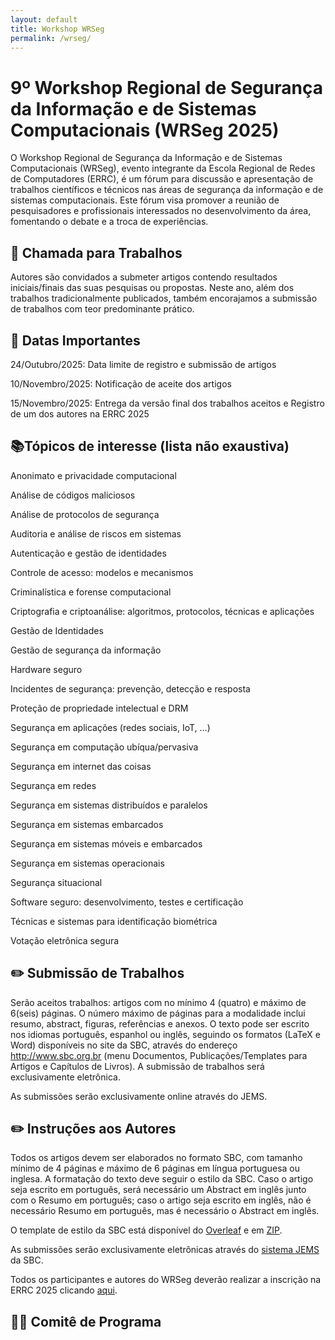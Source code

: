 ```yaml
---
layout: default
title: Workshop WRSeg
permalink: /wrseg/
---
```


# 9º Workshop Regional de Segurança da Informação e de Sistemas Computacionais (WRSeg 2025)
O Workshop Regional de Segurança da Informação e de Sistemas Computacionais (WRSeg), evento integrante da Escola Regional de Redes de Computadores (ERRC), é um fórum para discussão e apresentação de trabalhos científicos e técnicos nas áreas de segurança da informação e de sistemas computacionais. Este fórum visa promover a reunião de pesquisadores e profissionais interessados no desenvolvimento da área, fomentando o debate e a troca de experiências.

## 📃 Chamada para Trabalhos
Autores são convidados a submeter artigos contendo resultados iniciais/finais das suas pesquisas ou propostas. Neste ano, além dos trabalhos tradicionalmente publicados, também encorajamos a submissão de trabalhos com teor predominante prático.

## 📅 Datas Importantes
24/Outubro/2025: Data limite de registro e submissão de artigos

10/Novembro/2025: Notificação de aceite dos artigos

15/Novembro/2025: Entrega da versão final dos trabalhos aceitos e Registro de um dos autores na ERRC 2025


## 📚Tópicos de interesse (lista não exaustiva)
Anonimato e privacidade computacional

Análise de códigos maliciosos

Análise de protocolos de segurança

Auditoria e análise de riscos em sistemas

Autenticação e gestão de identidades

Controle de acesso: modelos e mecanismos

Criminalística e forense computacional

Criptografia e criptoanálise: algoritmos, protocolos, técnicas e aplicações

Gestão de Identidades

Gestão de segurança da informação

Hardware seguro

Incidentes de segurança: prevenção, detecção e resposta

Proteção de propriedade intelectual e DRM

Segurança em aplicações (redes sociais, IoT, …)

Segurança em computação ubíqua/pervasiva

Segurança em internet das coisas

Segurança em redes

Segurança em sistemas distribuídos e paralelos

Segurança em sistemas embarcados

Segurança em sistemas móveis e embarcados

Segurança em sistemas operacionais

Segurança situacional

Software seguro: desenvolvimento, testes e certificação

Técnicas e sistemas para identificação biométrica

Votação eletrônica segura

## ✏️ Submissão de Trabalhos
Serão aceitos trabalhos: artigos com no mínimo 4 (quatro) e máximo de 6(seis) páginas. O número máximo de páginas para a modalidade inclui resumo, abstract, figuras, referências e anexos. O texto pode ser escrito nos idiomas português, espanhol ou inglês, seguindo os formatos (LaTeX e Word) disponíveis no site da SBC, através do endereço http://www.sbc.org.br (menu Documentos, Publicações/Templates para Artigos e Capítulos de Livros). A submissão de trabalhos será exclusivamente eletrônica.

As submissões serão exclusivamente online através do JEMS.

## ✏️ Instruções aos Autores
Todos os artigos devem ser elaborados no formato SBC, com tamanho mínimo de 4 páginas e máximo de 6 páginas em língua portuguesa ou inglesa. A formatação do texto deve seguir o estilo da SBC. Caso o artigo seja escrito em português, será necessário um Abstract em inglês junto com o Resumo em português; caso o artigo seja escrito em inglês, não é necessário Resumo em português, mas é necessário o Abstract em inglês.

O template de estilo da SBC está disponível do [Overleaf](https://www.overleaf.com/latex/templates/sbc-conferences-template/blbxwjwzdngr) e em [ZIP](https://www.sbc.org.br/documentos-da-sbc/category/169-templates-para-artigos-e-capitulos-de-livros).

As submissões serão exclusivamente eletrônicas através do [sistema JEMS]( https://jems3.sbc.org.br/errc2025) da SBC.

Todos os participantes e autores do WRSeg deverão realizar a inscrição na ERRC 2025 clicando [aqui](https://centraldesistemas.sbc.org.br/ecos/errc2025).

## 👩‍🏫 Comitê de Programa

